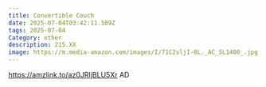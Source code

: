 ```yaml
---
title: Convertible Couch
date: 2025-07-04T03:42:11.589Z
tags: 2025-07-04
Category: other
description: 215.XX
image: https://m.media-amazon.com/images/I/71C2sljI-0L._AC_SL1400_.jpg
---
```

https://amzlink.to/az0JRIjBLU5Xr    AD